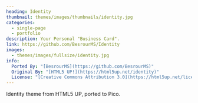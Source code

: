 ```yaml
---
heading: Identity
thumbnail: themes/images/thumbnails/identity.jpg
categories:
  - single-page
  - portfolio
description: Your Personal "Business Card".
link: https://github.com/BesrourMS/Identity
images:
  - themes/images/fullsize/identity.jpg
info:
  Ported By: "[BesrourMS](https://github.com/BesrourMS)"
  Original By: "[HTML5 UP!](https://html5up.net/identity)"
  License: "[Creative Commons Attribution 3.0](https://html5up.net/license)"
---
```


Identity theme from HTML5 UP, ported to Pico.
